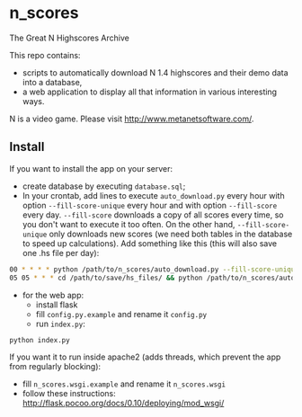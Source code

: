 # n_scores
The Great N Highscores Archive

This repo contains:
- scripts to automatically download N 1.4 highscores and their demo data into a database,
- a web application to display all that information in various interesting ways.

N is a video game. Please visit http://www.metanetsoftware.com/.

## Install

If you want to install the app on your server:
- create database by executing `database.sql`;
- In your crontab, add lines to execute `auto_download.py` every hour with option `--fill-score-unique` every hour and with option `--fill-score` every day. `--fill-score` downloads a copy of all scores every time, so you don't want to execute it too often. On the other hand, `--fill-score-unique` only downloads new scores (we need both tables in the database to speed up calculations). Add something like this (this will also save one .hs file per day):
```bash
00 * * * * python /path/to/n_scores/auto_download.py --fill-score-unique >/dev/null
05 05 * * * cd /path/to/save/hs_files/ && python /path/to/n_scores/auto_download.py --fill-score --save-hs-file
```
- for the web app:
  - install flask
  - fill `config.py.example` and rename it `config.py`
  - run `index.py`:
```bash
python index.py
```

If you want it to run inside apache2 (adds threads, which prevent the app from regularly blocking):
- fill `n_scores.wsgi.example` and rename it `n_scores.wsgi`
- follow these instructions: http://flask.pocoo.org/docs/0.10/deploying/mod_wsgi/
